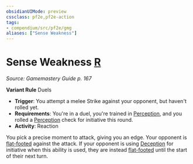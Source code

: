 ```yaml
---
obsidianUIMode: preview
cssclass: pf2e,pf2e-action
tags:
- compendium/src/pf2e/gmg
aliases: ["Sense Weakness"]
---
```

# Sense Weakness [R](chapter-9-playing-the-game.md#Actions "Reaction")
*Source: Gamemastery Guide p. 167*  

**Variant Rule** Duels
- **Trigger**: You attempt a melee Strike against your opponent, but haven't rolled yet.
- **Requirements**: You're in a duel, you're trained in [Perception](skills.md#Perception), and you rolled a [Perception](skills.md#Perception) check for initiative this round.
- **Activity**: Reaction

You pick a precise moment to attack, giving you an edge. Your opponent is [flat-footed](conditions.md#Flat-footed) against the attack. If your opponent is using [Deception](skills.md#Deception) for initiative when this ability is used, they are instead [flat-footed](conditions.md#Flat-footed) until the start of their next turn.